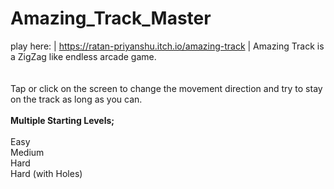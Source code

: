 # Amazing_Track_Master
play here:
|
https://ratan-priyanshu.itch.io/amazing-track
|
Amazing Track is a ZigZag like endless arcade game. <br> <br> <br>
Tap or click on the screen to change the movement direction and try to stay on the track as long as you can. <br> <br>
**Multiple Starting Levels;** <br> <br>
Easy <br>
Medium <br>
Hard <br>
Hard (with Holes) <br>
